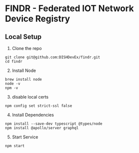 # FINDR - Federated IOT Network Device Registry

## __Local Setup__
1. Clone the repo
  ```console
  git clone git@github.com:DISHDevEx/findr.git
  cd findr
  ```
2. Install Node
  ```console
  brew install node
  node -v
  npm -v
  ```
3. disable local certs
  ```console
  npm config set strict-ssl false
  ```
4. Install Dependencies
  ```console
  npm install --save-dev typescript @types/node
  npm install @apollo/server graphql
  ```
5. Start Service
  ```console
  npm start
  ```
